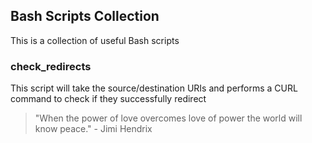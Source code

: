 ## Bash Scripts Collection

This is a collection of useful Bash scripts


### check_redirects

This script will take the source/destination URIs and performs a CURL command to check if they successfully redirect




> "When the power of love overcomes love of power the world will know peace." - Jimi Hendrix